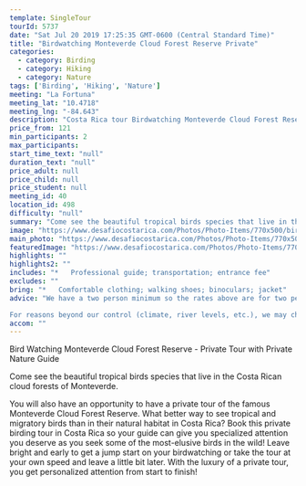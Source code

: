 ```yaml
---
template: SingleTour
tourId: 5737
date: "Sat Jul 20 2019 17:25:35 GMT-0600 (Central Standard Time)"
title: "Birdwatching Monteverde Cloud Forest Reserve Private"
categories: 
  - category: Birding
  - category: Hiking
  - category: Nature
tags: ['Birding', 'Hiking', 'Nature']
meeting: "La Fortuna"
meeting_lat: "10.4718"
meeting_lng: "-84.643"
description: "Costa Rica tour Birdwatching Monteverde Cloud Forest Reserve Private, id 5737"
price_from: 121
min_participants: 2
max_participants: 
start_time_text: "null"
duration_text: "null"
price_adult: null
price_child: null
price_student: null
meeting_id: 40
location_id: 498
difficulty: "null"
summary: "Come see the beautiful tropical birds species that live in the Costa Rican cloudforest. You will also have an opportunity to have a private tour of the famous Monteverde Reserve. What better way to see tropical birds than in their natural habitat? Be sure to sign up for this private birdwatching your in Monteverde."
image: "https://www.desafiocostarica.com/Photos/Photo-Items/770x500/bird-watching-and-private-tour-of-the-monteverde-reserve-2.jpg"
main_photo: "https://www.desafiocostarica.com/Photos/Photo-Items/770x500/bird-watching-and-private-tour-of-the-monteverde-reserve-2.jpg"
featuredImage: "https://www.desafiocostarica.com/Photos/Photo-Items/770x500/bird-watching-and-private-tour-of-the-monteverde-reserve-2.jpg"
highlights: ""
highlights2: ""
includes: "*   Professional guide; transportation; entrance fee"
excludes: ""
bring: "*   Comfortable clothing; walking shoes; binoculars; jacket"
advice: "We have a two person minimum so the rates above are for two people. If more people go, the price per person reduces. Please ask for rates.

For reasons beyond our control (climate, river levels, etc.), we may change to a more-suitable tour with an equal or similar adventure-appeal or offer other tour options so you don't miss out on a fun day in Costa Rica. We reserve the right to cancel a trip due to unfavorable conditions & will only run a tour according to our policies. Full refund is given if (on rare occasion) no tour is run. This adventure involves some inherent risk and physical exertion, so you must be in good physical conditions!"
accom: ""
---
```

Bird Watching Monteverde Cloud Forest Reserve - Private Tour with Private Nature Guide

Come see the beautiful tropical birds species that live in the Costa Rican cloud forests of Monteverde.

You will also have an opportunity to have a private tour of the famous Monteverde Cloud Forest Reserve. What better way to see tropical and migratory birds than in their natural habitat in Costa Rica? Book this private birding tour in Costa Rica so your guide can give you specialized attention you deserve as you seek some of the most-elusive birds in the wild! Leave bright and early to get a jump start on your birdwatching or take the tour at your own speed and leave a little bit later. With the luxury of a private tour, you get personalized attention from start to finish!
